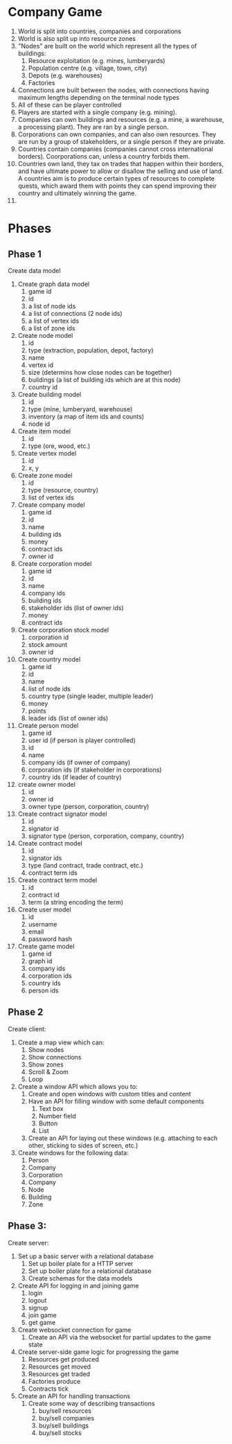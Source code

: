 
# Company Game

1. World is split into countries, companies and corporations
1. World is also split up into resource zones
1. "Nodes" are built on the world which represent all the types of buildings:
    1. Resource exploitation (e.g. mines, lumberyards)
    1. Population centre (e.g. village, town, city)
    1. Depots (e.g. warehouses)
    1. Factories
1. Connections are built between the nodes, with connections having maximum lengths depending on the terminal node types
1. All of these can be player controlled
1. Players are started with a single company (e.g. mining).
1. Companies can own buildings and resources (e.g. a mine, a warehouse, a processing plant). They are ran by a single person.
1. Corporations can own companies, and can also own resources. They are run by a group of stakeholders, or a single person if they are private.
1. Countries contain companies (companies cannot cross international borders). Coorporations can, unless a country forbids them.
1. Countries own land, they tax on trades that happen within their borders, and have ultimate power to allow or disallow the selling and use of land. A countries aim is to produce certain types of resources to complete quests, which award them with points they can spend improving their country and ultimately winning the game.
1. 

# Phases

## Phase 1

Create data model

1. Create graph data model
    1. game id
    1. id
    1. a list of node ids
    1. a list of connections (2 node ids)
    1. a list of vertex ids
    1. a list of zone ids
1. Create node model
    1. id
    1. type (extraction, population, depot, factory)
    1. name
    1. vertex id
    1. size (determins how close nodes can be together)
    1. buildings (a list of building ids which are at this node)
    1. country id
1. Create building model
    1. id
    1. type (mine, lumberyard, warehouse)
    1. inventory (a map of item ids and counts)
    1. node id
1. Create item model
    1. id
    1. type (ore, wood, etc.)
1. Create vertex model
    1. id
    1. x, y
1. Create zone model
    1. id
    1. type (resource, country)
    1. list of vertex ids
1. Create company model
    1. game id
    1. id
    1. name
    1. building ids
    1. money
    1. contract ids
    1. owner id
1. Create corporation model
    1. game id
    1. id
    1. name
    1. company ids
    1. building ids
    1. stakeholder ids (list of owner ids)
    1. money
    1. contract ids
1. Create corporation stock model
    1. corporation id
    1. stock amount
    1. owner id
1. Create country model
    1. game id
    1. id
    1. name
    1. list of node ids
    1. country type (single leader, multiple leader)
    1. money
    1. points
    1. leader ids (list of owner ids)
1. Create person model
    1. game id
    1. user id (if person is player controlled)
    1. id
    1. name
    1. company ids (if owner of company)
    1. corporation ids (if stakeholder in corporations)
    1. country ids (if leader of country)
1. create owner model
    1. id
    1. owner id
    1. owner type (person, corporation, country)
1. Create contract signator model
    1. id
    1. signator id
    1. signator type (person, corporation, company, country)
1. Create contract model
    1. id
    1. signator ids
    1. type (land contract, trade contract, etc.)
    1. contract term ids
1. Create contract term model
    1. id
    1. contract id
    1. term (a string encoding the term)
1. Create user model
    1. id
    1. username
    1. email
    1. password hash
1. Create game model
    1. game id
    1. graph id
    1. company ids
    1. corporation ids
    1. country ids
    1. person ids

## Phase 2

Create client:

1. Create a map view which can:
    1. Show nodes
    1. Show connections
    1. Show zones
    1. Scroll & Zoom
    1. Loop
1. Create a window API which allows you to:
    1. Create and open windows with custom titles and content
    1. Have an API for filling window with some default components
        1. Text box
        1. Number field
        1. Button
        1. List
    1. Create an API for laying out these windows (e.g. attaching to each other, sticking to sides of screen, etc.)
1. Create windows for the following data:
    1. Person
    1. Company
    1. Corporation
    1. Company
    1. Node
    1. Building
    1. Zone

## Phase 3:

Create server:

1. Set up a basic server with a relational database
    1. Set up boiler plate for a HTTP server
    1. Set up boiler plate for a relational database
    1. Create schemas for the data models
1. Create API for logging in and joining game
    1. login
    1. logout
    1. signup
    1. join game
    1. get game
1. Create websocket connection for game
    1. Create an API via the websocket for partial updates to the game state
1. Create server-side game logic for progressing the game
    1. Resources get produced
    1. Resources get moved
    1. Resources get traded
    1. Factories produce
    1. Contracts tick
1. Create an API for handling transactions
    1. Create some way of describing transactions
        1. buy/sell resources
        1. buy/sell companies
        1. buy/sell buildings
        1. buy/sell stocks